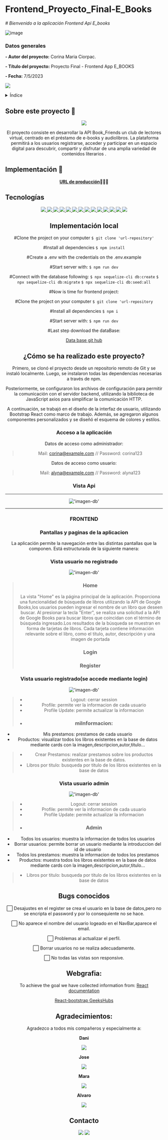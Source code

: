 # Frontend_Proyecto_Final-E_Books
<em> # Bienvenido a la aplicación Frontend Api E_books</em>



![image](https://user-images.githubusercontent.com/113507322/205169800-ae8aeff3-2afc-467c-8c53-6c1637671770.png)


### Datos generales

**- Autor del proyecto:** Corina Maria Ciorpac.

**- Título del proyecto:** Proyecto Final - Frontend App E_BOOKS

**- Fecha:** 7/5/2023


 <p align="left">
   <img src="https://img.shields.io/badge/STATUS-EN%20DESAROLLO-green">
   </p>

<details>
  <summary>Índice</summary>
  <ol>
    <li><a href="#Sobre-este-proyecto">Sobre este proyecto</a></li>
    <li><a href="#Implementación-local ">Implementación Local</a></li>
    <li><a href="#Tecnologías">Tecnologías</a></li>
    <li><a href="#Instalación local">Instalación local</a></li>
    <li><a href="#Cómo-se-ha-realizado-este-proyecto">¿Cómo se ha realizado este proyecto?</a></li>
    <li><a href="#Vista-Api">Vista Api</a></li>
     <li><a href="#Bugs-conocidos">Bugs-conocidos</a></li>
    <li><a href="#Licencia">Licencia</a></li>
    <li><a href="#Webgrafia">Webgrafia</a></li>
    <li><a href="#Agradecimientos">Agradecimientos</a></li>
    <li><a href="#Contacto">Contacto</a></li>
  </ol>
</details>

## Sobre este proyecto 🎯

<p align="center"><img src="./dentalclinic/src/assets/Animation.gif"/></p>

<p align="center">El proyecto consiste en desarrollar la API Book_Friends un club de lectores virtual, centrado en el préstamo de e-books y audiolibros. La plataforma permitirá a los usuarios registrarse, acceder y participar en un espacio digital para descubrir, compartir y disfrutar de una amplia variedad de contenidos literarios .</p>

## Implementación 🚀
<div align="center">
    <a href=""><strong>URL de producción</strong></a>🚀🚀🚀
</div>

## Tecnologías
<div align="center">
<a href="https://www.reactjs.com/">
    <img src= "https://img.shields.io/badge/React-20232A?style=for-the-badge&logo=react&logoColor=61DAFB"/>
</a>
<a href="https://developer.mozilla.org/es/docs/Web/JavaScript">
    <img src= "https://img.shields.io/badge/javascipt-EFD81D?style=for-the-badge&logo=javascript&logoColor=black"/>
</a>
 <a href="https://redux.js.org/">
    <img src= "https://user-images.githubusercontent.com/121863208/227808568-89a147ae-a047-4b1c-8065-9de44bd9bcb2.svg"/>
</a>
<a href="https://react-bootstrap.github.io/">
    <img src= "https://user-images.githubusercontent.com/121863208/227808594-021a15ab-7e14-454b-b977-4a5ade8287ed.svg"/>
</a>
<a href="https://nodejs.org/en">
    <img src= "https://user-images.githubusercontent.com/121863208/227808607-7170e528-cc5d-4a04-a7ec-edfad90e2a1e.svg"/>
</a>
<a href="https://github.com/">
    <img src= "https://user-images.githubusercontent.com/121863208/227808612-8d3f0fee-99d9-45d8-8274-6584c9ac0b38.svg"/>
</a>
<a href="https://git-scm.com/downloads">
    <img src= "https://user-images.githubusercontent.com/121863208/227808620-cd6e5d5c-dd63-4a9d-b19d-0983807cae95.svg"/>
</a>
<a href="https://aws.amazon.com/es/">
    <img src= "https://user-images.githubusercontent.com/121863208/227808635-e232785c-0d4c-4067-ad94-c33a707c3d17.svg"/>
</a>
<a href="https://developer.mozilla.org/es/docs/Web/CSS">
    <img src= "https://user-images.githubusercontent.com/121863208/227808642-a8dcfecb-74b9-4796-8b2b-7bfe5cf1b4ba.svg"/>
</a>
<a href="https://developer.mozilla.org/es/docs/Web/CSS">
    <img src= "https://user-images.githubusercontent.com/121863208/227808642-a8dcfecb-74b9-4796-8b2b-7bfe5cf1b4ba.svg"/>
</a>
<a href="https://nextjs.org/">
    <img src= "https://user-images.githubusercontent.com/121863208/227808660-c8b59b3d-34bd-446f-83e1-8157f5a09b98.svg"/>
</a>
<a href="https://expressjs.com/">
    <img src= "https://user-images.githubusercontent.com/121863208/227808665-1bf127e8-1ad3-4836-b42e-92bb5844a260.svg"/>
</a>
<a href="https://www.sequelize.org/">
    <img src= "https://img.shields.io/badge/sequelize-3C76C3?style=for-the-badge&logo=sequelize&logoColor=white"/>
</a>
<a href="https://www.npmjs.com/">
    <img src= "https://user-images.githubusercontent.com/121863208/227808650-2ae0204a-1c59-4789-bfa9-3f16b24b737d.svg"/>
</a>




## Implementación local





 #Clone the project on your computer
    ` $ git clone 'url-repository' `


 #Install all dependencies
    ` $ npm install `
 
 
 #Create a .env with the credentials on the .env.example


  #Start server with:
    ``` $ npm run dev ```


 #Connect with the database following:
    ``` $ npx sequelize-cli db:create ```
    ``` $ npx sequelize-cli db:migrate ```
    ``` $ npx sequelize-cli db:seed:all ```



#Now is time for frontend project:


 #Clone the project on your computer
    ``` $ git clone 'url-repository ``` 


 #Install all dependencies
    ``` $ npm i ```
 
 #Start server with:
   ``` $ npm run dev ```


#Last step download the dataBase:


[Data base git hub](https://github.com/corina43/Frontend_Proyecto_Final-E_Books-E_BOOKS)



## ¿Cómo se ha realizado este proyecto?


Primero, se clonó el proyecto desde un repositorio remoto de Git y se instaló localmente. Luego, se instalaron todas las dependencias necesarias a través de npm.

Posteriormente, se configuraron los archivos de configuración para permitir la comunicación con el servidor backend, utilizando la biblioteca de JavaScript axios para simplificar la comunicación HTTP.

A continuación, se trabajó en el diseño de la interfaz de usuario, utilizando Bootstrap React como marco de trabajo. Además, se agregaron algunos componentes personalizados y se diseñó el esquema de colores y estilos.

### Acceso a la aplicación



Datos de acceso como administrador: 

> Mail: corina@example.com // Password: corina123

Datos de acceso como usuario: 

> Mail: alyna@example.com // Password: alyna123



### Vista Api
---

!['imagen-db'](./E_BOOKS/src/assets/images/ezgif-1-7997bb18cb.gif)

---
### FRONTEND
 
 
 
### Pantallas y paginas de la aplicacion

La aplicación permite la navegación entre las distintas pantallas que la componen. Está estructurada de la siguiente manera:
 
 
### Vista usuario no registrado

!['imagen-db'](./E_BOOKS/src/assets/images/Screenshot_172.png)

> ### Home
> La vista "Home" es la página principal de la aplicación. Proporciona una funcionalidad de búsqueda de libros utilizando la API de Google Books,los usuarios pueden ingresar el nombre de un libro que deseen buscar. Al presionar la tecla "Enter", se realiza una solicitud a la API de Google Books para buscar libros que coincidan con el término de búsqueda ingresado.Los resultados de la búsqueda se muestran en forma de tarjetas de libros. Cada tarjeta contiene información relevante sobre el libro, como el título, autor, descripción y una imagen de portada
> ### Login
> ### Register

### Vista usuario registrado(se accede mediante login)

!['imagen-db'](./E_BOOKS/src/assets/Screenshot_173.png)

   >* Logout: cerrar session
   >* Profile: permite ver la informacion de cada usuario 
   >* Profile Update: permite actualizar la informacion
   >* ### miInformacion:
  * Mis prestamos: prestamos de cada usuario
  * Productos: visualizar todos los libros existentes en la base de datos mediante cards con la imagen,descripcion,autor,titulo...

   >* Crear Prestamos: realizar prestamos sobre los productos existentes en la base de datos.
   >* Libros por titulo: busqueda por titulo de los libros existentes en la base de datos

  ### Vista usuario admin

 !['imagen-db'](./E_BOOKS/src/assets/Screenshot_186.png)  

   >* Logout: cerrar session
   >* Profile: permite ver la informacion de cada usuario 
   >* Profile Update: permite actualizar la informacion
   >* ### Admin
   * Todos los usuarios: muestra la informacion de todos los usuarios
   * Borrar usuarios: permite borrar un usuario mediante la introduccion del id de usuario
   * Todos los prestamos: muestra la informacion de todos los prestamos
   * Productos: muestra todos los libros existentes en la base de datos mediante cards con la imagen,descripcion,autor,titulo...
   >* Libros por titulo: busqueda por titulo de los libros existentes en la base de datos

   ## Bugs conocidos


⬜ Desajustes en el register se crea el usuario en la base de datos,pero no se encripta el password y por lo consequiente no se hace.

⬜ No aparece el nombre del usuario logeado en el NavBar,aparece el email.

⬜ Problemas al actualizar el perfil.  

⬜ Borrar usuarios no se realiza adecuadamente. 

⬜ No todas las vistas son responsive.

## Webgrafia:


To achieve the goal we have collected information from:
  [React documentation](https://www.reactjs.com/)

  [React-bootstrap GeeksHubs](https://react-bootstrap.github.io/)


## Agradecimientos:

Agradezco a todos mis compañeros y especialmente a:

  **Dani** 

<a href="https://www.github.com/datata" target="_blank"><img src="https://img.shields.io/badge/github-24292F?style=for-the-badge&logo=github&logoColor=green" target="_blank"></a> 

  **Jose**

<a href="https://github.com/JoseMarin" target="_blank"><img src="https://img.shields.io/badge/github-24292F?style=for-the-badge&logo=github&logoColor=white" target="_blank"></a> 

  **Mara**

<a href="https://www.github.com/MaraScampini" target="_blank"><img src="https://img.shields.io/badge/github-24292F?style=for-the-badge&logo=github&logoColor=green" target="_blank"></a> 

  **Alvaro**

<a href="https://www.github.com/Alvaro" target="_blank"><img src="https://img.shields.io/badge/github-24292F?style=for-the-badge&logo=github&logoColor=green" target="_blank"></a>


## Contacto

<a href = "mailto:micorreoelectronico@gmail.com"><img src="https://img.shields.io/badge/Gmail-C6362C?style=for-the-badge&logo=gmail&logoColor=white" target="_blank"></a>
<a href="https://www.linkedin.com/in/linkedinUser/" target="_blank"><img src="https://img.shields.io/badge/-LinkedIn-%230077B5?style=for-the-badge&logo=linkedin&logoColor=white" target="_blank"></a> 
</p>